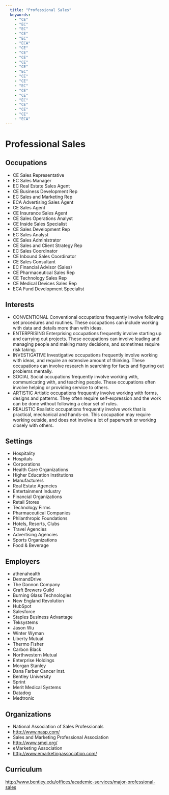 ```yaml
---
  title: "Professional Sales"
  keywords: 
    - "CE"
    - "EC"
    - "EC"
    - "CE"
    - "EC"
    - "ECA"
    - "CE"
    - "CE"
    - "CE"
    - "CE"
    - "CE"
    - "EC"
    - "CE"
    - "CE"
    - "EC"
    - "CE"
    - "CE"
    - "EC"
    - "CE"
    - "CE"
    - "CE"
    - "ECA"
---
```

# Professional Sales

## Occupations


 - CE
    Sales Representative
 - EC
    Sales Manager
 - EC
    Real Estate Sales Agent
 - CE
    Business Development Rep
 - EC
    Sales and Marketing Rep
 - ECA
    Advertising Sales Agent
 - CE
    Sales Agent
 - CE
    Insurance Sales Agent
 - CE
    Sales Operations Analyst
 - CE
    Inside Sales Specialist
 - CE
    Sales Development Rep
 - EC
    Sales Analyst
 - CE
    Sales Administrator
 - CE
    Sales and Client Strategy Rep
 - EC
    Sales Coordinator
 - CE
    Inbound Sales Coordinator
 - CE
    Sales Consultant
 - EC
    Financial Advisor (Sales)
 - CE
    Pharmaceutical Sales Rep
 - CE
    Technology Sales Rep
 - CE
    Medical Devices Sales Rep
 - ECA
    Fund Development Specialist

## Interests


 - CONVENTIONAL
    Conventional occupations frequently involve following set procedures and routines. These occupations can include working with data and details more than with ideas.
 - ENTERPRISING
    Enterprising occupations frequently involve starting up and carrying out projects. These occupations can involve leading and managing people and making many decisions, and sometimes require risk taking.
 - INVESTIGATIVE
    Investigative occupations frequently involve working with ideas, and require an extensive amount of thinking. These occupations can involve research in searching for facts and figuring out problems mentally.
 - SOCIAL
    Social occupations frequently involve working with, communicating with, and teaching people. These occupations often involve helping or providing service to others.
 - ARTISTIC
    Artistic occupations frequently involve working with forms, designs and patterns. They often require self-expression and the work can be done without following a clear set of rules.
 - REALISTIC
    Realistic occupations frequently involve work that is practical, mechanical and hands-on. This occupation may require working outside, and does not involve a lot of paperwork or working closely with others.

## Settings


 - Hospitality
 - Hospitals
 - Corporations
 - Health Care Organizations
 - Higher Education Institutions
 - Manufacturers
 - Real Estate Agencies
 - Entertainment Industry
 - Financial Organizations
 - Retail Stores
 - Technology Firms
 - Pharmaceutical Companies
 - Philanthropic Foundations
 - Hotels, Resorts, Clubs
 - Travel Agencies
 - Advertising Agencies
 - Sports Organizations
 - Food & Beverage

## Employers


 - athenahealth
 - DemandDrive
 - The Dannon Company
 - Craft Brewers Guild
 - Burning Glass Technologies
 - New England Revolution
 - HubSpot
 - Salesforce
 - Staples Business Advantage
 - Teksystems
 - Jason Wu
 - Winter Wyman
 - Liberty Mutual
 - Thermo Fisher
 - Carbon Black
 - Northwestern Mutual
 - Enterprise Holdings
 - Morgan Stanley
 - Dana Farber Cancer Inst.
 - Bentley University
 - Sprint
 - Merit Medical Systems
 - Datadog
 - Medtronic

## Organizations


 - National Association of Sales Professionals
 - http://www.nasp.com/
 - Sales and Marketing Professional Association
 - http://www.smei.org/
 - eMarketing Association
 - http://www.emarketingassociation.com/

## Curriculum


http://www.bentley.edu/offices/academic-services/major-professional-sales
